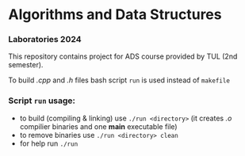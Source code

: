 # Algorithms and Data Structures
### Laboratories 2024

This repository contains project for ADS course provided by TUL (2nd semester).

To build *.cpp* and *.h* files bash script `run` is used instead of `makefile`

### Script `run` usage:
- to build (compiling & linking) use `./run <directory>` (it creates *.o* compilier binaries and one **main** executable file)
- to remove binaries use `./run <directory> clean`
- for help run `./run` 